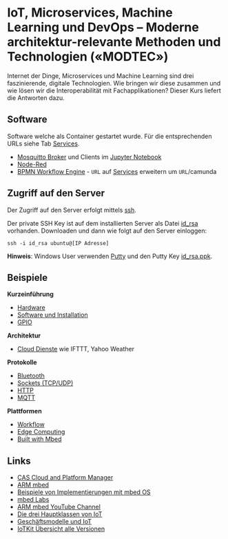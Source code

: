 # IoT, Microservices, Machine Learning und DevOps – Moderne architektur-relevante Methoden und Technologien («MODTEC») 

Internet der Dinge, Microservices und Machine Learning sind drei faszinierende, digitale Technologien. Wie bringen wir diese zusammen und wie lösen wir die Interoperabilität mit Fachapplikationen? Dieser Kurs liefert die Antworten dazu.

## Software

Software welche als Container gestartet wurde. Für die entsprechenden URLs siehe Tab [Services](#Services).

* [Mosquitto Broker](https://mosquitto.org/) und Clients im [Jupyter Notebook](:32188/tree/work) 
* [Node-Red](https://nodered.org/)
* [BPMN Workflow Engine](https://github.com/mc-b/misegr/tree/master/bpmn) - `URL` auf [Services](#Services) erweitern um `URL`/camunda

## Zugriff auf den Server

Der Zugriff auf den Server erfolgt mittels [ssh](https://wiki.ubuntuusers.de/SSH/). 

Der private SSH Key ist auf dem installierten Server als Datei [id_rsa](/data/.ssh/id_rsa) vorhanden. Downloaden und dann wie folgt auf den Server einloggen:

    ssh -i id_rsa ubuntu@[IP Adresse]
    
**Hinweis**: Windows User verwenden [Putty](https://www.putty.org/) und den Putty Key [id_rsa.ppk](/data/.ssh/id_rsa.ppk).    

## Beispiele

**Kurzeinführung**

* [Hardware](https://github.com/mc-b/IoTKitV3/tree/master/hw/)
* [Software und Installation](https://github.com/mc-b/IoTKitV3/tree/master/sw/)
* [GPIO](https://github.com/mc-b/IoTKitV3/tree/master/gpio/)

**Architektur**

* [Cloud Dienste](https://github.com/mc-b/IoTKitV3/tree/master/cloud/) wie IFTTT, Yahoo Weather

**Protokolle**

* [Bluetooth](https://github.com/mc-b/IoTKitV3/tree/master/bluetooth/)
* [Sockets (TCP/UDP)](https://github.com/mc-b/IoTKitV3/tree/master/tcpip/)
* [HTTP](https://github.com/mc-b/IoTKitV3/tree/master/http/)
* [MQTT](https://github.com/mc-b/IoTKitV3/tree/master/mqtt/)

**Plattformen**

* [Workflow](https://github.com/mc-b/IoTKitV3/tree/master/workflow/)
* [Edge Computing](https://github.com/mc-b/IoTKitV3/tree/master/edge/)
* [Built with Mbed](https://www.mbed.com/built-with-mbed/)

## Links

* [CAS Cloud and Platform Manager](https://www.hslu.ch/de-ch/informatik/weiterbildung/networking-and-innovative-technologies/cas-cloud/)
* [ARM mbed](https://www.mbed.com)
* [Beispiele von Implementierungen mit mbed OS](https://www.mbed.com/built-with-mbed/)
* [mbed Labs](https://labs.mbed.com/)
* [ARM mbed YouTube Channel](https://www.youtube.com/channel/UCNcxd73dSceKtU77XWMOg8A)
* [Die drei Hauptklassen von IoT](https://www.arm.com/products/iot/soc)
* [Geschäftsmodelle und IoT](https://www.iot-lab.ch/publications/#whitepapers)
* [IoTKit Übersicht alle Versionen](https://github.com/mc-b/IoTKit#internet-der-dinge-kit)